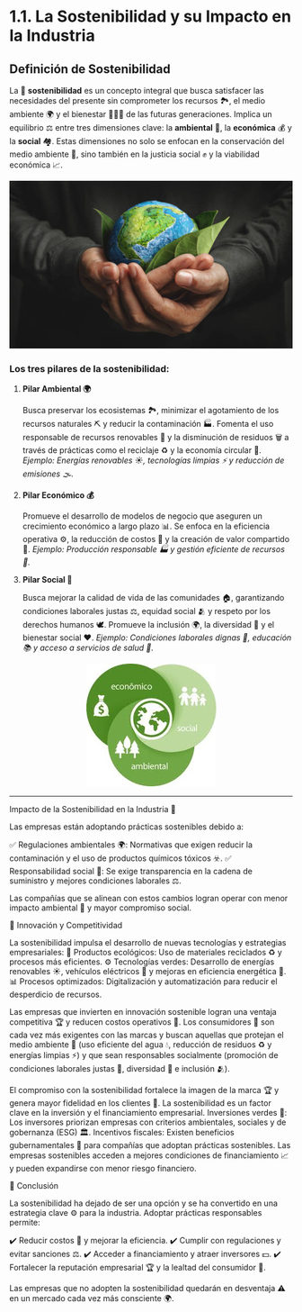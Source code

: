 # **1.1. La Sostenibilidad y su Impacto en la Industria**

## **Definición de Sostenibilidad**

La 🌿 **sostenibilidad** es un concepto integral que busca satisfacer las necesidades del presente sin comprometer los recursos 🏞️, el medio ambiente 🌍 y el bienestar 🧑‍🤝‍🧑 de las futuras generaciones. Implica un equilibrio ⚖️ entre tres dimensiones clave: la **ambiental** 🌱, la **económica** 💰 y la **social** 🏘️. Estas dimensiones no solo se enfocan en la conservación del medio ambiente 🐾, sino también en la justicia social ✊ y la viabilidad económica 📈.


<p align="center">
  <img src="/img/definicion.jpg" alt="![Definicion](img/definicion.jpg)" />
</p>  

### **Los tres pilares de la sostenibilidad:**

1. **Pilar Ambiental 🌍**

    Busca preservar los ecosistemas 🏞️, minimizar el agotamiento de los recursos naturales ⛏️ y reducir la contaminación 🏭. Fomenta el uso responsable de recursos      renovables 🌱 y la disminución de residuos 🗑️ a través de prácticas como el reciclaje ♻️ y la economía circular 🔄.
        *Ejemplo: Energías renovables ☀️, tecnologías limpias ⚡ y reducción de emisiones 🌫️.*
    

2. **Pilar Económico 💰**

    Promueve el desarrollo de modelos de negocio que aseguren un crecimiento económico a largo plazo 📊. Se enfoca en la eficiencia operativa ⚙️, la reducción de       costos 💸 y la creación de valor compartido 🤝.
        *Ejemplo: Producción responsable 🏭 y gestión eficiente de recursos 🔄.*
   

3. **Pilar Social 👥**

    Busca mejorar la calidad de vida de las comunidades 🏠, garantizando condiciones laborales justas ⚖️, equidad social 🫂 y respeto por los derechos humanos 🕊️.
    Promueve la inclusión 🌍, la diversidad 🌈 y el bienestar social ❤️.
        *Ejemplo: Condiciones laborales dignas 👷, educación 📚 y acceso a servicios de salud 🏥.*

<p align="center">
  <img src="/img/aes.jpeg" alt="![aes](img/aes.jpeg)" />
</p> 

---

Impacto de la Sostenibilidad en la Industria 🏢

Las empresas están adoptando prácticas sostenibles debido a:

✅ Regulaciones ambientales 🌍: Normativas que exigen reducir la contaminación y el uso de productos químicos tóxicos ☣️.
✅ Responsabilidad social 🤝: Se exige transparencia en la cadena de suministro y mejores condiciones laborales ⚖️.

Las compañías que se alinean con estos cambios logran operar con menor impacto ambiental 🐾 y mayor compromiso social. 

🚀 Innovación y Competitividad

La sostenibilidad impulsa el desarrollo de nuevas tecnologías y estrategias empresariales:
    🌿 Productos ecológicos: Uso de materiales reciclados ♻️ y procesos más eficientes.
    ⚙️ Tecnologías verdes: Desarrollo de energías renovables ☀️, vehículos eléctricos 🚗 y mejoras en eficiencia energética 🔋.
    📊 Procesos optimizados: Digitalización y automatización para reducir el desperdicio de recursos.

Las empresas que invierten en innovación sostenible logran una ventaja competitiva 🏆 y reducen costos operativos 💸. Los consumidores 🛒 son cada vez más exigentes con las marcas y buscan aquellas que protejan el medio ambiente 💚 (uso eficiente del agua 💧, reducción de residuos ♻️ y energías limpias ⚡) y que sean responsables socialmente (promoción de condiciones laborales justas 👷, diversidad 🌈 e inclusión 🫂).

El compromiso con la sostenibilidad fortalece la imagen de la marca 🏆 y genera mayor fidelidad en los clientes 💼. La sostenibilidad es un factor clave en la inversión y el financiamiento empresarial. Inversiones verdes 🌱: Los inversores priorizan empresas con criterios ambientales, sociales y de gobernanza (ESG) 🏛️. Incentivos fiscales: Existen beneficios gubernamentales 💸 para compañías que adoptan prácticas sostenibles. Las empresas sostenibles acceden a mejores condiciones de financiamiento 📈 y pueden expandirse con menor riesgo financiero.

📝 Conclusión

La sostenibilidad ha dejado de ser una opción y se ha convertido en una estrategia clave ⚙️ para la industria. Adoptar prácticas responsables permite:

✔️ Reducir costos 💸 y mejorar la eficiencia.
✔️ Cumplir con regulaciones y evitar sanciones ⚖️.
✔️ Acceder a financiamiento y atraer inversores 💵.
✔️ Fortalecer la reputación empresarial 🏆 y la lealtad del consumidor 🛒.

Las empresas que no adopten la sostenibilidad quedarán en desventaja ⚠️ en un mercado cada vez más consciente 🌍.
